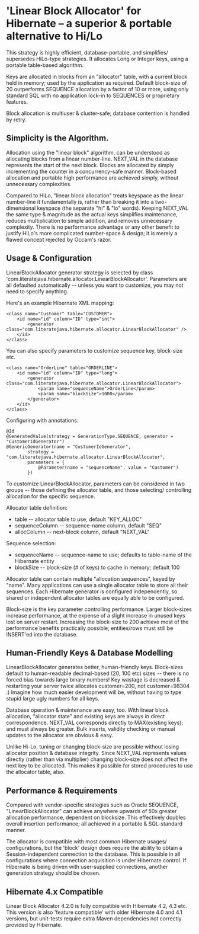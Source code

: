 'Linear Block Allocator' for Hibernate – a superior &amp; portable alternative to Hi/Lo
=========

This strategy is highly efficient, database-portable, and simplifies/ supersedes HiLo-type strategies. It allocates Long or Integer keys, using a portable table-based algorithm.

Keys are allocated in blocks from an "allocator" table, with a current block held in memory; used by the application as required. Default block-size of 20 outperforms SEQUENCE allocation by a factor of 10 or more, using only standard SQL with no application lock-in to SEQUENCES or proprietary features.

Block allocation is multiuser & cluster-safe; database contention is handled by retry. 

Simplicity is the Algorithm.
--------------

Allocation using the "linear block" algorithm, can be understood as allocating blocks from a linear number-line. NEXT_VAL in the database represents the start of the next block. Blocks are allocated by simply incrementing the counter in a concurrency-safe manner. Block-based allocation and portable high performance are achieved simply, without unnecessary complexities.

Compared to HiLo, "linear block allocation" treats keyspace as the linear number-line it fundamentally is, rather than breaking it into a two-dimensional keyspace (the separate "hi" & "lo" words). Keeping NEXT_VAL the same type & magnitude as the actual keys simplifies maintenance, reduces multiplication to simple addition, and removes unnecessary complexity. There is no performance advantage or any other benefit to justify HiLo's more complicated number-space & design; it is merely a flawed concept rejected by Occam's razor.

Usage & Configuration
--------

LinearBlockAllocator generator strategy is selected by class 'com.literatejava.hibernate.allocator.LinearBlockAllocator'. Parameters are all defaulted automatically -- unless you want to customize, you may not need to specify anything.

Here's an example Hibernate XML mapping:

    <class name="Customer" table="CUSTOMER">
        <id name="id" column="ID" type="int">
            <generator class="com.literatejava.hibernate.allocator.LinearBlockAllocator" />
        </id>
    </class>

You can also specify parameters to customize sequence key, block-size etc.

    <class name="OrderLine" table="ORDERLINE">
        <id name="id" column="ID" type="long">
            <generator class="com.literatejava.hibernate.allocator.LinearBlockAllocator">
                <param name="sequenceName">OrderLine</param>
                <param name="blockSize">1000</param>
            </generator>
        </id>
    </class>

Configuring with annotations:

    @Id
    @GeneratedValue(strategy = GenerationType.SEQUENCE, generator = "CustomerIdGenerator")
    @GenericGenerator(name = "CustomerIdGenerator",
            strategy = "com.literatejava.hibernate.allocator.LinearBlockAllocator",
            parameters = {
                @Parameter(name = "sequenceName", value = "Customer")
            })

To customize LinearBlockAllocator, parameters can be considered in two groups -- those defining the allocator table, and those selecting/ controlling allocation for the specific sequence.

Allocator table definition:

- table -- allocator table to use, default "KEY_ALLOC"
- sequenceColumn -- sequence-name column, default "SEQ"
- allocColumn -- next-block column, default "NEXT_VAL"

Sequence selection:

- sequenceName -- sequence-name to use; defaults to table-name of the Hibernate entity
- blockSize -- block-size (# of keys) to cache in memory; default 100

Allocator table can contain multiple "allocation sequences", keyed by "name". Many applications can use a single allocator table to store all their sequences. Each Hibernate generator is configured independently, so shared or independent allocator tables are equally able to be configured.

Block-size is the key parameter controlling performance. Larger block-sizes increase performance, at the expense of a slight increase in unused keys lost on server restart. Increasing the block-size to 200 achieve most of the performance benefits practically possible; entities/rows must still be INSERT'ed into the database.

Human-Friendly Keys & Database Modelling
--------

LinearBlockAllocator generates better, human-friendly keys. Block-sizes default to human-readable decimal-based (20, 100 etc) sizes -- there is no forced bias towards large binary numbers! Key wastage is decreased & restarting your server twice allocates customer=200, not customer=98304 :) Imagine how much easier development will be, without having to type stupid large ugly numbers for all keys.

Database operation & maintenance are easy, too. With linear block allocation, "allocator state" and existing keys are always in direct correspondence. NEXT_VAL corresponds directly to MAX(existing keys); and must always be greater. Bulk inserts, validity checking or manual updates to the allocator are obvious & easy. 

Unlike Hi-Lo, tuning or changing block-size are possible without losing allocator position & database integrity. Since NEXT_VAL represents values directly (rather than via multiplier) changing block-size does not affect the next key to be allocated. This makes it possible for stored procedures to use the allocator table, also.


Performance & Requirements
------------

Compared with vendor-specific strategies such as Oracle SEQUENCE, "LinearBlockAllocator" can achieve anywhere upwards of 50x greater allocation performance, dependent on blocksize. This effectively doubles overall insertion performance; all achieved in a portable & SQL-standard manner.

The allocator is compatible with most common Hibernate usages/ configurations, but the 'block' design does require the ability to obtain a Session-independent connection to the database. This is possible in all configurations where connection acquisition is under Hibernate control. If Hibernate is being driven with user-supplied connections, another generation strategy should be chosen.

Hibernate 4.x Compatible
------------

Linear Block Allocator 4.2.0 is fully compatible with Hibernate 4.2, 4.3 etc. This version is also 'feature compatible' with older Hibernate 4.0 and 4.1 versions, but unit-tests require extra Maven dependencies not correctly provided by Hibernate.
